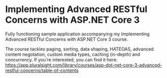 # Implementing Advanced RESTful Concerns with ASP.NET Core 3
Fully functioning sample application accompanying my Implementing Advanced RESTful Concerns with ASP.NET Core 3 course.

The course tackles paging, sorting, data shaping, HATEOAS, advanced content negotation, custom media types, caching (in-depth) and concurrency.  If you're interested, you can find it here: https://app.pluralsight.com/library/courses/asp-dot-net-core-3-advanced-restful-concerns/table-of-contents


